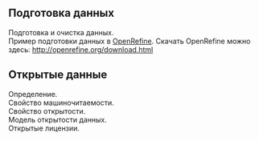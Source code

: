 ## Подготовка данных
Подготовка и очистка данных.     
Пример подготовки данных в [OpenRefine](http://openrefine.org/). 
Скачать OpenRefine можно здесь: http://openrefine.org/download.html

## Открытые данные
Определение.     
Свойство машиночитаемости.      
Свойство открытости.     
Модель открытости данных.    
Открытые лицензии.     
